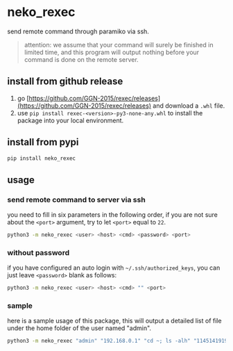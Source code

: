 # neko_rexec
send remote command through paramiko via ssh.

> attention: we assume that your command will surely be finished in limited time, and this program will output nothing before your command is done on the remote server.

## install from github release

1. go [https://github.com/GGN-2015/rexec/releases](https://github.com/GGN-2015/rexec/releases) and download a `.whl` file.
2. use `pip install rexec-<version>-py3-none-any.whl` to install the package into your local environment.

## install from pypi

```bash
pip install neko_rexec
```

## usage

### send remote command to server  via ssh

you need to fill in six parameters in the following order, if you are not sure about the `<port>` argument, try to let `<port>` equal to `22`.

```bash
python3 -m neko_rexec <user> <host> <cmd> <password> <port>
```

### without password

if you have configured an auto login with `~/.ssh/authorized_keys`, you can just leave `<password>` blank as follows:

```bash
python3 -m neko_rexec <user> <host> <cmd> "" <port>
```

### sample

here is a sample usage of this package, this will output a detailed list of file under the home folder of the user named "admin".

```bash
python3 -m neko_rexec "admin" "192.168.0.1" "cd ~; ls -alh" "1145141919810" 22
```


